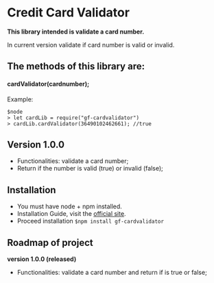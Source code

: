 # Credit Card Validator
**This library intended is validate a card number.**

In current version validate if card number is valid or invalid.

## The methods of this library are:
#### **cardValidator(cardnumber);**

Example:

```
$node
> let cardLib = require("gf-cardvalidator")
> cardLib.cardValidator(36490102462661); //true
```


## Version 1.0.0
- Functionalities: validate a card number;
- Return if the number is valid (true) or invalid (false);


## Installation
- You must have node + npm installed.
- Installation Guide, visit the [official site](https://www.npmjs.com/get-npm).
- Proceed installation `$npm install gf-cardvalidator`


## Roadmap of project
**version 1.0.0 (released)**
- Functionalities: validate a card number and return if is true or false;

